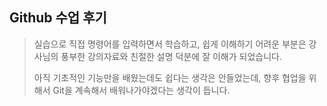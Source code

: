 ## Github 수업 후기 

> 실습으로 직접 명령어를 입력하면서 학습하고, 쉽게 이해하기 어려운 부분은 강사님의 풍부한 강의자료와 친절한 설명 덕분에 잘 이해가 되었습니다.
>
> 아직 기초적인 기능만을 배웠는데도 쉽다는 생각은 안들었는데, 향후 협업을 위해서 Git을 계속해서 배워나가야겠다는 생각이 듭니다.